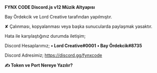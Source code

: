 **FYNX CODE Discord.js v12 Müzik Altyapısı**

Bay Ördekcik ve Lord Creative tarafından yapılmıştır.

✘ Çalınması, kopyalanması veya başka sunucularda paylaşmak yasaktır.


Hata ile karşılaştığınız durumda iletişim;

Discord Hesaplarımız;
**• Lord Creative#0001**
**• Bay Ördekcik#8735**

Discord Adresimiz;
https://discord.gg/fynxcode

**✍ Token ve Port Nereye Yazılır?**

